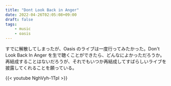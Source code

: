 ```yaml
---
title: "Dont Look Back in Anger"
date: 2022-04-26T02:05:08+09:00
draft: false
tags:
    - music
    - oasis
---
```


すでに解散してしまったが、Oasis のライブは一度行ってみたかった。Don't Look Back In Anger を生で聴くことができたら、どんなによかっただろうか。再結成することはないだろうが、それでもいつか再結成してすばらしいライブを披露してくれることを願っている。

{{< youtube NghVyh-1TpI >}}